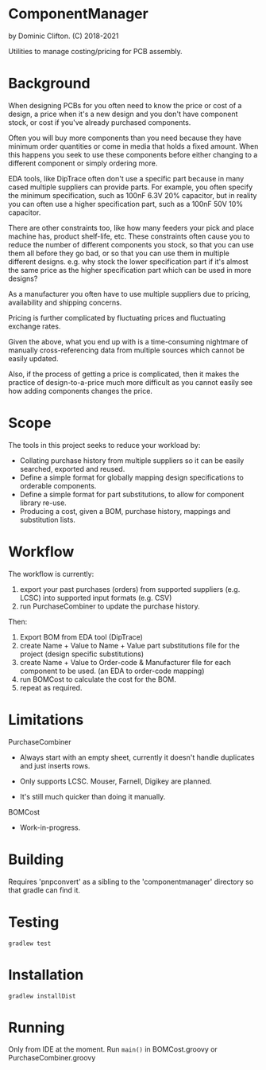 ComponentManager
================

by Dominic Clifton. (C) 2018-2021

Utilities to manage costing/pricing for PCB assembly.

Background
==========

When designing PCBs for you often need to know the price or cost of a design, a price when it's a new design and you
don't have component stock, or cost if you've already purchased components.

Often you will buy more components than you need because they have minimum order quantities or come in media that holds
a fixed amount.  When this happens you seek to use these components before either changing to a different component
or simply ordering more.

EDA tools, like DipTrace often don't use a specific part because in many cased multiple suppliers can provide parts.
For example, you often specify the minimum specification, such as 100nF 6.3V 20% capacitor, but in reality you can often
use a higher specification part, such as a 100nF 50V 10% capacitor.

There are other constraints too, like how many feeders your pick and place machine has, product shelf-life, etc.  These
constraints often cause you to reduce the number of different components you stock, so that you can use them all before
they go bad, or so that you can use them in multiple different designs.  e.g.  why stock the lower specification part
if it's almost the same price as the higher specification part which can be used in more designs?

As a manufacturer you often have to use multiple suppliers due to pricing, availability and shipping concerns.

Pricing is further complicated by fluctuating prices and fluctuating exchange rates.

Given the above, what you end up with is a time-consuming nightmare of manually cross-referencing data from multiple
sources which cannot be easily updated.

Also, if the process of getting a price is complicated, then it makes the practice of design-to-a-price much more
difficult as you cannot easily see how adding components changes the price.  

Scope
=====

The tools in this project seeks to reduce your workload by:

* Collating purchase history from multiple suppliers so it can be easily searched, exported and reused.
* Define a simple format for globally mapping design specifications to orderable components.
* Define a simple format for part substitutions, to allow for component library re-use.
* Producing a cost, given a BOM, purchase history, mappings and substitution lists.

Workflow
========

The workflow is currently:
1) export your past purchases (orders) from supported suppliers (e.g. LCSC) into supported input formats (e.g. CSV) 
2) run PurchaseCombiner to update the purchase history.

Then:

1) Export BOM from EDA tool (DipTrace)
2) create Name + Value to Name + Value part substitutions file for the project (design specific substitutions)
3) create Name + Value to Order-code & Manufacturer file for each component to be used. (an EDA to order-code mapping)
4) run BOMCost to calculate the cost for the BOM.
5) repeat as required.

Limitations
===========
PurchaseCombiner
 * Always start with an empty sheet, currently it doesn't handle duplicates and just inserts rows.
 - Only supports LCSC.  Mouser, Farnell, Digikey are planned.
 + It's still much quicker than doing it manually.
 
BOMCost
 - Work-in-progress.

Building
========
Requires 'pnpconvert' as a sibling to the 'componentmanager' directory so that gradle can find it.

Testing
=======

`gradlew test`

Installation
============

`gradlew installDist`

Running
=======
Only from IDE at the moment.  Run `main()` in BOMCost.groovy or PurchaseCombiner.groovy